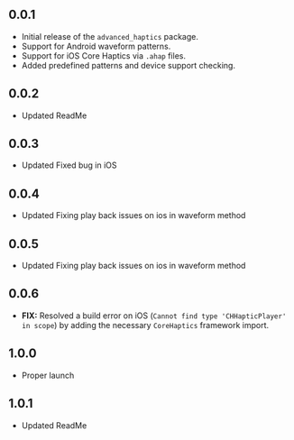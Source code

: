 ## 0.0.1

- Initial release of the `advanced_haptics` package.
- Support for Android waveform patterns.
- Support for iOS Core Haptics via `.ahap` files.
- Added predefined patterns and device support checking.

## 0.0.2

- Updated ReadMe

## 0.0.3

- Updated Fixed bug in iOS

## 0.0.4

- Updated Fixing play back issues on ios in waveform method

## 0.0.5

- Updated Fixing play back issues on ios in waveform method

## 0.0.6

- **FIX:** Resolved a build error on iOS (`Cannot find type 'CHHapticPlayer' in scope`) by adding the necessary `CoreHaptics` framework import.

## 1.0.0

- Proper launch

## 1.0.1

- Updated ReadMe